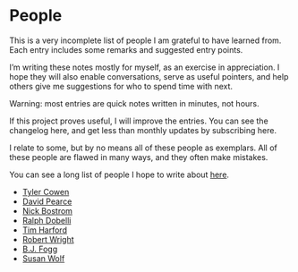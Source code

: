 # People
This is a very incomplete list of people I am grateful to have learned from. Each entry includes some remarks and suggested entry points.

I’m writing these notes mostly for myself, as an exercise in appreciation. I hope they will also enable conversations, serve as useful pointers, and help others give me suggestions for who to spend time with next.

Warning: most entries are quick notes written in minutes, not hours. 

If this project proves useful, I will improve the entries. You can see the changelog here, and get less than monthly updates by subscribing here.

I relate to some, but by no means all of these people as exemplars. All of these people are flawed in many ways, and they often make mistakes.

You can see a long list of people I hope to write about [here](#).

* [Tyler Cowen](tyler-cowen.md)
* [David Pearce](david-pearce.md)
* [Nick Bostrom](nick-bostrom.md)
* [Ralph Dobelli](ralph-dobelli.md)
* [Tim Harford](tim-harford.md)
* [Robert Wright](robert-wright.md)
* [B.J. Fogg](b-j--fogg.md)
* [Susan Wolf](susan-wolf.md)

<!-- #web/people -->


<!--stackedit_data:
eyJoaXN0b3J5IjpbLTc0NTk2ODcxMF19
-->

<!-- {BearID:people.md} -->
